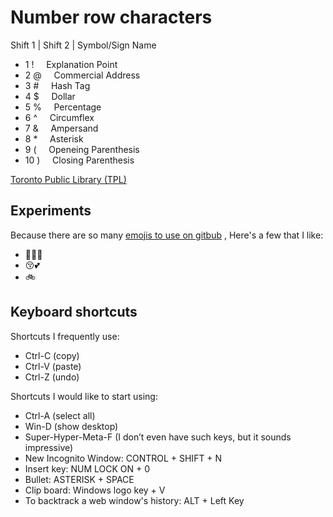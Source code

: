 # Number row characters
Shift 1 | Shift 2 | Symbol/Sign Name


- 1  ! $~~~$ Explanation Point
- 2  @ $~~~$ Commercial Address
- 3  \# $~~~$ Hash Tag
- 4  $ $~~~$ Dollar
- 5  % $~~~$ Percentage
- 6  ^ $~~~$ Circumflex
- 7  & $~~~$ Ampersand
- 8 \* $~~~$ Asterisk
- 9  ( $~~~$ Openeing Parenthesis
- 10 ) $~~~$ Closing Parenthesis

[Toronto Public Library (TPL)](https://www.torontopubliclibrary.ca/) 


## Experiments

Because there are so many [emojis to use on gitbub](https://gist.github.com/rxaviers/7360908) ,
Here's a few that I like:

* :metal::satisfied::metal:
* :kissing_closed_eyes::two_hearts:
* :bike:

## Keyboard shortcuts
Shortcuts I frequently use: 
- Ctrl-C (copy)
- Ctrl-V (paste)
- Ctrl-Z (undo)

Shortcuts I would like to start using: 
- Ctrl-A (select all)
- Win-D (show desktop)
- Super-Hyper-Meta-F (I don’t even have such keys, but it sounds impressive)
- New Incognito Window: CONTROL + SHIFT + N
- Insert key: NUM LOCK ON + 0
- Bullet: ASTERISK + SPACE
- Clip board: Windows logo key + V
- To backtrack a web window's history: ALT + Left Key



